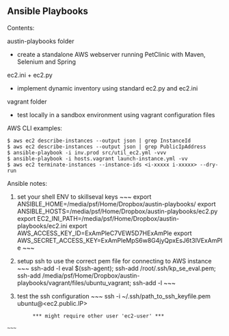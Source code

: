 Ansible Playbooks
-----------------

Contents:

austin-playbooks folder
  * create a standalone AWS webserver running PetClinic with Maven, Selenium and Spring

ec2.ini + ec2.py
  * implement dynamic inventory using standard ec2.py and ec2.ini

vagrant folder
  * test locally in a sandbox environment using vagrant configuration files

AWS CLI examples:

  ~~~
  $ aws ec2 describe-instances --output json | grep InstanceId
  $ aws ec2 describe-instances --output json | grep PublicIpAddress
  $ ansible-playbook -i inv.prod src/util_ec2.yml -vvv
  $ ansible-playbook -i hosts.vagrant launch-instance.yml -vv
  $ aws ec2 terminate-instances --instance-ids <i-xxxxx i-xxxxx> --dry-run
  ~~~

Ansible notes:

  1. set your shell ENV to skillseval keys
    ~~~
    export ANSIBLE_HOME=/media/psf/Home/Dropbox/austin-playbooks/
    export ANSIBLE_HOSTS=/media/psf/Home/Dropbox/austin-playbooks/ec2.py
    export EC2_INI_PATH=/media/psf/Home/Dropbox/austin-playbooks/ec2.ini
    export AWS_ACCESS_KEY_ID=ExAmPleC7VEW5D7HExAmPle
    export AWS_SECRET_ACCESS_KEY=ExAmPleMpS6w8G4jyQpxEsJ6t3lVExAmPle
    ~~~

  2. setup ssh to use the correct pem file for connecting to AWS instance
    ~~~
    ssh-add -l
    eval \$(ssh-agent); ssh-add /root/.ssh/kp_se_eval.pem; ssh-add /media/psf/Home/Dropbox/austin-playbooks/vagrant/files/ubuntu_vagrant; ssh-add -l
    ~~~

  3. test the ssh configuration
    ~~~
    ssh -i ~/.ssh/path_to_ssh_keyfile.pem ubuntu@<ec2.public.IP>

              *** might require other user 'ec2-user' ***
    ~~~